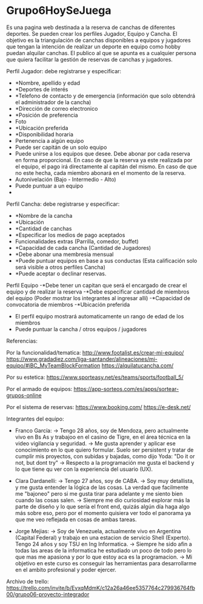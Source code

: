 # Grupo6HoySeJuega
Es una pagina web destinada a la reserva de canchas de diferentes deportes. 
Se pueden crear los perfiles Jugador, Equipo y Cancha.
El objetivo es la triangulación de canchas disponibles a equipos y jugadores que tengan la intención de realizar un deporte en equipo como hobby puedan alquilar canchas.
El publico al que se apunta es a cualquier persona que quiera facilitar la gestión de reservas de canchas y jugadores. 

Perfil Jugador: debe registrarse y especificar:
- *Nombre, apellido y edad
- *Deportes de interés
- *Telefono de contacto y de emergencia (información que solo obtendrá el administrador de la cancha)
- *Dirección de correo electronico
- *Posición de preferencia
- Foto
- *Ubicación preferida
- *Disponibilidad horaria
- Pertenencia a algún equipo
- Puede ser capitán de un solo equipo
- Puede unirse a los equipos que desee. Debe abonar por cada reserva en forma proporcional. En caso de que la reserva ya este realizada por el equipo, el pago irá directamente al capitán del mismo. En caso de que no este hecha, cada miembro abonará en el momento de la reserva.
- Autonivelación (Bajo - Intermedio - Alto)
- Puede puntuar a un equipo
- 
Perfil Cancha: debe registrarse y especificar:
- *Nombre de la cancha
- *Ubicación
- *Cantidad de canchas
- *Especificar los medios de pago aceptados 
- Funcionalidades extras (Parrilla, comedor, buffet)
- *Capacidad de cada cancha (Cantidad de Jugadores)
- *Debe abonar una membresia mensual
- *Puede puntuar equipos en base a sus conductas (Esta calificación solo será visible a otros perfiles Cancha)
- *Puede aceptar o declinar reservas. 

Perfil Equipo 
-*Debe tener un capitan que será el encargado de crear el equipo y de realizar la reserva
-*Debe especificar cantidad de miembros del equipo (Poder mostrar los integrantes al ingresar allí)
-*Capacidad de convocatoria de miembros
-*Ubicación preferida
- El perfil equipo mostrará automaticamente un rango de edad de los miembros
- Puede puntuar la cancha / otros equipos / jugadores

Referencias:

Por la funcionalidad/tematica: 
http://www.footalist.es/crear-mi-equipo/ 
https://www.gradadiez.com/liga-santander/alineaciones/mi-equipo/#iBC_MyTeamBlockFormation 
https://alquilatucancha.com/

Por su estetica:
https://www.sporteasy.net/es/teams/sports/football_5/ 

Por el armado de equipos:
https://app-sorteos.com/es/apps/sortear-grupos-online

Por el sistema de reservas:
https://www.booking.com/ 
https://e-desk.net/ 

Integrantes del equipo:

- Franco García:
  -> Tengo 28 años, soy de Mendoza, pero actualmente vivo en Bs As y trabajoo en el casino de Tigre, en el área técnica en la video vigilancia y seguridad.
  -> Me gusta aprender y aplicar ese conocimiento en lo que quiero formular. Suelo ser persistent y tratar de cumplir mis proyectos, con subidas y bajadas, como dijo Yoda: "Do it or not, but dont try"
  -> Respecto a la programación me gusta el backend y lo que tiene qu ver con la experiencia del usuario (UX).  
  
- Clara Dardanelli:
  -> Tengo 27 años, soy de CABA. 
  -> Soy muy detallista, y me gusta entender la lógica de las cosas. La verdad que facilmente me "bajoneo" pero si me gusta tirar para adelante y me siento bien cuando las cosas salen. 
  -> Siempre me dio curiosidad explorar más la parte de diseño y lo que sería el front end, quizás algún día haga algo más sobre eso, pero por el momento quisiera ver todo el panorama ya que me veo reflejada en cosas de ambas tareas.
  

- Jorge Mejias:
  -> Soy de Venezuela, actualmente vivo en Argentina (Capital Federal) y trabajo en una estacion de servicio Shell (Experto). Tengo 24 años y soy TSU en Ing Informatica.
  -> Siempre he sido afin a todas las areas de la informatica he estudiado un poco de todo pero lo que mas me apasiona y por lo que estoy aca es la programacion.
  -> Mi objetivo en este curso es conseguir las herramientas para desarrollarme en el ambito profesional y poder ejercer.



Archivo de trello: https://trello.com/invite/b/EvxqMdmK/c12a26a46ee5357764c279936764fb00/grupo06-proyecto-integrador